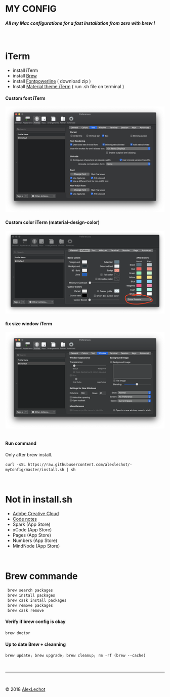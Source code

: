 # MY CONFIG

##### All my Mac configurations for a fast installation from zero with brew ! 
<br>

# iTerm

- install iTerm
- install  [Brew](https://brew.sh)
- install [Fontpowerline](https://github.com/powerline/fonts) ( download zip )
- Install [Material theme iTerm](https://github.com/MartinSeeler/iterm2-material-design) ( run .sh file on terminal )


#### Custom font iTerm
![alt text](img/iterm_font-Custom.png "Logo Title Text 1")

#### Custom color iTerm (material-design-color)
![alt text](img/iterm-color.png "Logo Title Text 1")

#### fix size window iTerm
![alt text](img/window-size.png "Logo Title Text 1")  
<br />

#### Run command 
Only after brew install.

```
curl -sSL https://raw.githubusercontent.com/alexlechot/-myConfig/master/install.sh | sh
```
<br>

# Not in install.sh

- [Adobe Creative Cloud](https://www.adobe.com/ch_fr/creativecloud/desktop-app.html)
- [Code notes](https://electronjs.org/apps/code-notes)
- Spark (App Store) 
- xCode (App Store)
- Pages (App Store)
- Numbers (App Store)
- MindNode (App Store)

<br>

# Brew commande
```
 brew search packages
 brew install packages
 brew cask install packages
 brew remove packages
 brew cask remove 
```
#### Verify if brew config is okay
```
brew doctor
```
#### Up to date Brew + cleanning
```
brew update; brew upgrade; brew cleanup; rm -rf (brew --cache)
```

<br><hr><br>

&copy; 2018 [AlexLechot](http://alexlechot.ch)

